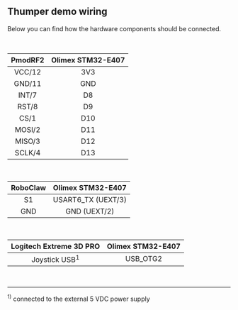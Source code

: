 ## Thumper demo wiring

Below you can find how the  hardware components should be connected.

<br>

|PmodRF2	 | Olimex STM32-E407 |
|:-----------:|:-----------:|
|VCC/12| 3V3|
|GND/11| GND|
|INT/7| D8|
|RST/8| D9|
|CS/1| D10|
|MOSI/2| D11|
|MISO/3| D12|
|SCLK/4| D13|

<br>

|RoboClaw | Olimex STM32-E407 |
|:-----------:|:-----------:|
|S1| USART6_TX (UEXT/3)|
|GND| GND (UEXT/2)|

<br>


|Logitech Extreme 3D PRO | Olimex STM32-E407 |
|:-----------:|:-----------:|
|Joystick USB<sup>1</sup>| USB_OTG2|


<br>
  
______
  


<sup>1)</sup> connected to the external 5 VDC power supply